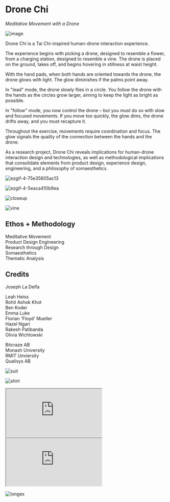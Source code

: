 # **Drone Chi**

*Meditative Movement with a Drone*

![image](https://user-images.githubusercontent.com/1661078/136023073-e2154551-be3a-4ee4-bff8-ef75c935bd53.png)

Drone Chi is a Tai Chi-inspired human-drone interaction experience.

The experience begins with picking a drone, designed to resemble a flower, from a charging station, designed to resemble a vine. The drone is placed on the ground, takes off, and begins hovering in stillness at waist height. 

With the hand pads, when both hands are oriented towards the drone, the drone glows with light. The glow diminishes if the palms point away.

In "lead" mode, the drone slowly flies in a circle. You follow the drone with the hands as the circles grow larger, aiming to keep the light as bright as
possible. 

In "follow" mode, you now control the drone – but you must do so with slow and focused movements. If you move too quickly, the glow dims, the drone drifts away, and you must recapture it.

Throughout the exercise, movements require coordination and focus. The glow signals the quality of the connection between the hands and the drone.

As a research project, Drone Chi reveals implications for human-drone interaction design and technologies, as well as methodological implications that consolidate elements from product design, experience design, engineering, and a philosophy of somaesthetics.

<div class="gallery" markdown=1>

![ezgif-4-75e35605ac13](https://user-images.githubusercontent.com/1661078/136055883-f0ebe7c6-77bf-440b-a976-8f0e2890f95c.gif)

![ezgif-4-5eaca410b9ea](https://user-images.githubusercontent.com/1661078/136056181-7ddbf2e8-f36c-44a3-8c6f-2be81932a04e.gif)

</div>

![closeup](https://user-images.githubusercontent.com/1661078/136055095-b8fb60e8-d849-4779-9104-8e5fcbb80fa6.png)

![vine](https://user-images.githubusercontent.com/1661078/136086390-56559495-899f-46e9-8b5b-1ad8fc20343e.png)


## **Ethos** + **Methodology**

Meditative Movement  
Product Design Engineering  
Research through Design  
Somaesthetics  
Thematic Analysis

## **Credits**

Joseph La Delfa

Leah Heiss  
Rohit Ashok Khot  
Ben Koder  
Emma Luke  
Florian 'Floyd' Mueller  
Hazel Ngari  
Rakesh Patibanda  
Olivia Wichtowski  

Bitcraze AB  
Monash University  
RMIT Unviersity  
Qualisys AB

![suit](https://user-images.githubusercontent.com/1661078/136087140-80e590dd-a3d5-4020-bf5d-de5dcc73c2f9.png)

![shirt](https://user-images.githubusercontent.com/1661078/136087226-1416e980-abe3-4603-bdb9-335c2c4af364.png)

<div class="ratio ratio-16x9">
<iframe src="https://www.youtube.com/embed/xFeOfcTa6NM" allowfullscreen></iframe>
</div>

<div class="ratio ratio-16x9">
<iframe src="https://www.youtube.com/embed/dMjaTtLwhwY" allowfullscreen></iframe>
</div>

![longex](https://user-images.githubusercontent.com/1661078/136086688-ca929356-a96d-45e2-84f1-8bcec9c3cce4.png)
